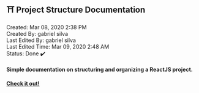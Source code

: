 ## ⛩️ Project Structure Documentation

Created: Mar 08, 2020 2:38 PM  
Created By: gabriel silva  
Last Edited By: gabriel silva  
Last Edited Time: Mar 09, 2020 2:48 AM  
Status: Done ✔️

#### Simple documentation on structuring and organizing a ReactJS project.

#### [Check it out!](https://coding-guide-pattern.netlify.com/)

